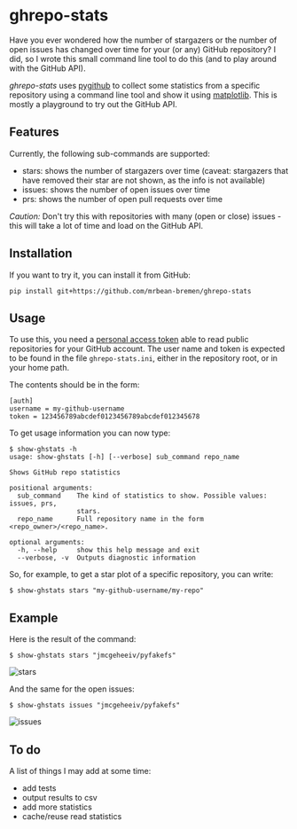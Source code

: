 # ghrepo-stats

Have you ever wondered how the number of stargazers or the number of open
issues has changed over time for your (or any) GitHub repository? I did, so I 
wrote this small command line tool to do this (and to play around with the
GitHub API).

*ghrepo-stats* uses [pygithub](https://github.com/PyGithub/PyGithub) to 
collect some statistics from a specific repository using a command line tool
and show it using [matplotlib](https://github.com/matplotlib/matplotlib). 
This is mostly a playground to try out the GitHub API.

Features
--------
Currently, the following sub-commands are supported:
- stars: shows the number of stargazers over time (caveat: stargazers that
  have removed their star are not shown, as the info is not available)
- issues: shows the number of open issues over time
- prs: shows the number of open pull requests over time

_Caution:_
Don't try this with repositories with many (open or close) issues - this will
take a lot of time and load on the GitHub API. 

Installation
------------
If you want to try it, you can install it from GitHub:
```
pip install git+https://github.com/mrbean-bremen/ghrepo-stats
```

Usage
-----
To use this, you need a 
[personal access token](https://docs.github.com/en/free-pro-team@latest/github/authenticating-to-github/creating-a-personal-access-token)
able to read public repositories for your GitHub account. The user name and
token is expected to be found in the file `ghrepo-stats.ini`, either in the
repository root, or in your home path.

The contents should be in the form:
```
[auth]
username = my-github-username
token = 123456789abcdef0123456789abcdef012345678
```

To get usage information you can now type:
```
$ show-ghstats -h
usage: show-ghstats [-h] [--verbose] sub_command repo_name

Shows GitHub repo statistics

positional arguments:
  sub_command    The kind of statistics to show. Possible values: issues, prs,
                 stars.
  repo_name      Full repository name in the form <repo_owner>/<repo_name>.

optional arguments:
  -h, --help     show this help message and exit
  --verbose, -v  Outputs diagnostic information
```

So, for example, to get a star plot of a specific repository, you can write:
```
$ show-ghstats stars "my-github-username/my-repo"
```

Example
-------
Here is the result of the command:
```
$ show-ghstats stars "jmcgeheeiv/pyfakefs"
```
![stars](https://github.com/mrbean-bremen/ghrepo-stats/blob/master/doc/images/stars.jpg)

And the same for the open issues:
```
$ show-ghstats issues "jmcgeheeiv/pyfakefs"
```
![issues](https://github.com/mrbean-bremen/ghrepo-stats/blob/master/doc/images/issues.jpg)

To do
-----
A list of things I may add at some time:
- add tests
- output results to csv
- add more statistics
- cache/reuse read statistics
